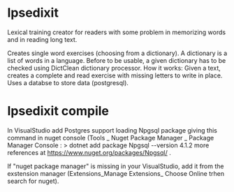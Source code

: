 # Ipsedixit

Lexical training creator for readers with some problem in memorizing words and in reading long text.

Creates single word exercises (choosing from a dictionary).
A dictionary is a list of words in a language. 
Before to be usable, a given dictionary has to be checked using DictClean dictionary processor.
How it works: 
Given a text, creates a complete and read exercise with missing letters to write in place.
Uses a databse to store data (postgresql).


# Ipsedixit compile
In VisualStudio add Postgres support loading Npgsql package giving this command in nuget console (Tools _ Nuget Package Manager _ Package Manager Console : > dotnet add package Npgsql --version 4.1.2
more references at https://www.nuget.org/packages/Npgsql/ .

If "nuget package manager" is missing in your VisualStudio, add it from the exstension manager (Extensions_Manage Extensions_ Choose Online trhen search for nuget).
